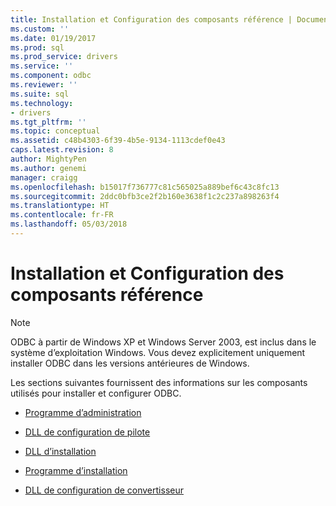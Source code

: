 ```yaml
---
title: Installation et Configuration des composants référence | Documents Microsoft
ms.custom: ''
ms.date: 01/19/2017
ms.prod: sql
ms.prod_service: drivers
ms.service: ''
ms.component: odbc
ms.reviewer: ''
ms.suite: sql
ms.technology:
- drivers
ms.tgt_pltfrm: ''
ms.topic: conceptual
ms.assetid: c48b4303-6f39-4b5e-9134-1113cdef0e43
caps.latest.revision: 8
author: MightyPen
ms.author: genemi
manager: craigg
ms.openlocfilehash: b15017f736777c81c565025a889bef6c43c8fc13
ms.sourcegitcommit: 2ddc0bfb3ce2f2b160e3638f1c2c237a898263f4
ms.translationtype: HT
ms.contentlocale: fr-FR
ms.lasthandoff: 05/03/2018
---
```

# <a name="installation-and-configuration-components-reference"></a>Installation et Configuration des composants référence
> [!NOTE]  
>  ODBC à partir de Windows XP et Windows Server 2003, est inclus dans le système d’exploitation Windows. Vous devez explicitement uniquement installer ODBC dans les versions antérieures de Windows.  
  
 Les sections suivantes fournissent des informations sur les composants utilisés pour installer et configurer ODBC.  
  
-   [Programme d’administration](../../../odbc/reference/install/administration-program.md)  
  
-   [DLL de configuration de pilote](../../../odbc/reference/install/driver-setup-dll.md)  
  
-   [DLL d’installation](../../../odbc/reference/install/installer-dll.md)  
  
-   [Programme d’installation](../../../odbc/reference/install/setup-program.md)  
  
-   [DLL de configuration de convertisseur](../../../odbc/reference/install/translator-setup-dlls.md)
